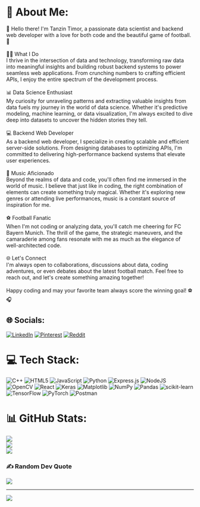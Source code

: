 # 💫 About Me:
👋 Hello there! I'm Tanzin Timor, a passionate data scientist and backend web developer with a love for both code and the beautiful game of football. 🚀<br><br>👨‍💻 What I Do<br>I thrive in the intersection of data and technology, transforming raw data into meaningful insights and building robust backend systems to power seamless web applications. From crunching numbers to crafting efficient APIs, I enjoy the entire spectrum of the development process.<br><br>📊 Data Science Enthusiast<br>My curiosity for unraveling patterns and extracting valuable insights from data fuels my journey in the world of data science. Whether it's predictive modeling, machine learning, or data visualization, I'm always excited to dive deep into datasets to uncover the hidden stories they tell.<br><br>💻 Backend Web Developer<br>As a backend web developer, I specialize in creating scalable and efficient server-side solutions. From designing databases to optimizing APIs, I'm committed to delivering high-performance backend systems that elevate user experiences.<br><br>🎵 Music Aficionado<br>Beyond the realms of data and code, you'll often find me immersed in the world of music. I believe that just like in coding, the right combination of elements can create something truly magical. Whether it's exploring new genres or attending live performances, music is a constant source of inspiration for me.<br><br>⚽ Football Fanatic<br>When I'm not coding or analyzing data, you'll catch me cheering for FC Bayern Munich. The thrill of the game, the strategic maneuvers, and the camaraderie among fans resonate with me as much as the elegance of well-architected code.<br><br>🌐 Let's Connect<br>I'm always open to collaborations, discussions about data, coding adventures, or even debates about the latest football match. Feel free to reach out, and let's create something amazing together!<br><br>Happy coding and may your favorite team always score the winning goal! ⚽🎧


## 🌐 Socials:
[![LinkedIn](https://img.shields.io/badge/LinkedIn-%230077B5.svg?logo=linkedin&logoColor=white)](https://linkedin.com/in/https://www.linkedin.com/in/tanzin-timor-17376024b/) [![Pinterest](https://img.shields.io/badge/Pinterest-%23E60023.svg?logo=Pinterest&logoColor=white)](https://pinterest.com/dugeytanzin29) [![Reddit](https://img.shields.io/badge/Reddit-%23FF4500.svg?logo=Reddit&logoColor=white)](https://reddit.com/user/Dizzy-Cheek1677) 

# 💻 Tech Stack:
![C++](https://img.shields.io/badge/c++-%2300599C.svg?style=flat&logo=c%2B%2B&logoColor=white) ![HTML5](https://img.shields.io/badge/html5-%23E34F26.svg?style=flat&logo=html5&logoColor=white) ![JavaScript](https://img.shields.io/badge/javascript-%23323330.svg?style=flat&logo=javascript&logoColor=%23F7DF1E) ![Python](https://img.shields.io/badge/python-3670A0?style=flat&logo=python&logoColor=ffdd54) ![Express.js](https://img.shields.io/badge/express.js-%23404d59.svg?style=flat&logo=express&logoColor=%2361DAFB) ![NodeJS](https://img.shields.io/badge/node.js-6DA55F?style=flat&logo=node.js&logoColor=white) ![OpenCV](https://img.shields.io/badge/opencv-%23white.svg?style=flat&logo=opencv&logoColor=white) ![React](https://img.shields.io/badge/react-%2320232a.svg?style=flat&logo=react&logoColor=%2361DAFB) ![Keras](https://img.shields.io/badge/Keras-%23D00000.svg?style=flat&logo=Keras&logoColor=white) ![Matplotlib](https://img.shields.io/badge/Matplotlib-%23ffffff.svg?style=flat&logo=Matplotlib&logoColor=black) ![NumPy](https://img.shields.io/badge/numpy-%23013243.svg?style=flat&logo=numpy&logoColor=white) ![Pandas](https://img.shields.io/badge/pandas-%23150458.svg?style=flat&logo=pandas&logoColor=white) ![scikit-learn](https://img.shields.io/badge/scikit--learn-%23F7931E.svg?style=flat&logo=scikit-learn&logoColor=white) ![TensorFlow](https://img.shields.io/badge/TensorFlow-%23FF6F00.svg?style=flat&logo=TensorFlow&logoColor=white) ![PyTorch](https://img.shields.io/badge/PyTorch-%23EE4C2C.svg?style=flat&logo=PyTorch&logoColor=white) ![Postman](https://img.shields.io/badge/Postman-FF6C37?style=flat&logo=postman&logoColor=white)
# 📊 GitHub Stats:
![](https://github-readme-stats.vercel.app/api?username=tdtimor&theme=tokyonight&hide_border=false&include_all_commits=false&count_private=false)<br/>
![](https://github-readme-streak-stats.herokuapp.com/?user=tdtimor&theme=tokyonight&hide_border=false)<br/>
![](https://github-readme-stats.vercel.app/api/top-langs/?username=tdtimor&theme=tokyonight&hide_border=false&include_all_commits=false&count_private=false&layout=compact)

### ✍️ Random Dev Quote
![](https://quotes-github-readme.vercel.app/api?type=horizontal&theme=tokyonight)

---
[![](https://visitcount.itsvg.in/api?id=tdtimor&icon=0&color=8)](https://visitcount.itsvg.in)

<!-- Proudly created with GPRM ( https://gprm.itsvg.in ) -->
